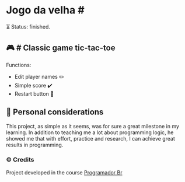 <h1>Jogo da velha #️</h1>

⏳ Status: finished.

## 🎮 #️ Classic game tic-tac-toe 
 
Functions:

+ Edit player names ✏️
+ Simple score ✔️
+ Restart button 🔁

## 📓 Personal considerations

This project, as simple as it seems, was for sure a great milestone in my learning. In addition to teaching me a lot about programming logic, he showed me that with 
effort, practice and research, I can achieve great results in programming.

### ©️ Credits
Project developed in the course <a href="https://programadorbr.com/" target="_blank">Programador Br</a>
